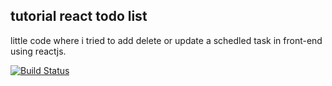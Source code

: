 ##  tutorial react todo list

little code where i tried to add delete or update a schedled task in front-end using reactjs.

[![Build Status](https://travis-ci.com/tkhadir/react-todolist.svg?branch=master)](https://travis-ci.com/tkhadir/react-todolist)
